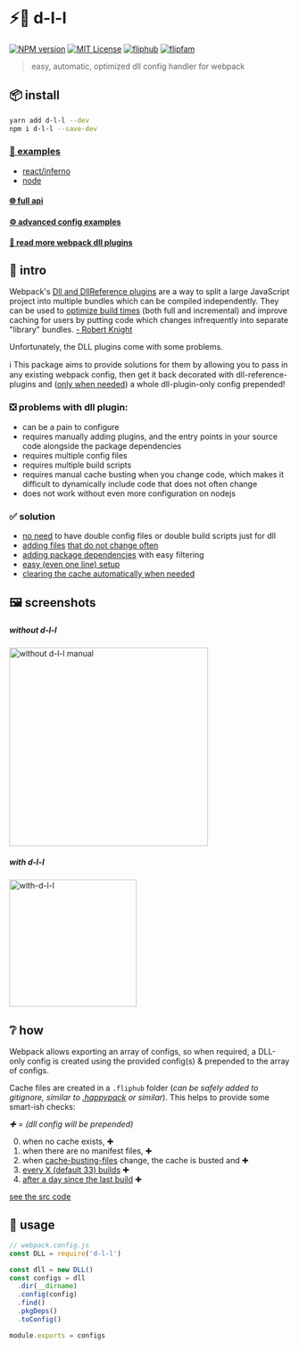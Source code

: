 # ⚡🤸 d-l-l

[![NPM version][d-l-l-npm-image]][d-l-l-npm-url]
[![MIT License][license-image]][license-url]
[![fliphub][gitter-badge]][gitter-url]
[![flipfam][flipfam-image]][flipfam-url]

[d-l-l-npm-image]: https://img.shields.io/npm/v/d-l-l.svg
[d-l-l-npm-url]: https://npmjs.org/package/d-l-l
[license-image]: http://img.shields.io/badge/license-MIT-blue.svg?style=flat
[license-url]: https://spdx.org/licenses/MIT
[gitter-badge]: https://img.shields.io/gitter/room/fliphub/pink.svg
[gitter-url]: https://gitter.im/fliphub/Lobby
[flipfam-image]: https://img.shields.io/badge/%F0%9F%8F%97%20%F0%9F%92%A0-flipfam-9659F7.svg
[flipfam-url]: https://www.npmjs.com/package/flipfam

> easy, automatic, optimized dll config handler for webpack


## 📦 install
```bash
yarn add d-l-l --dev
npm i d-l-l --save-dev
```

### [📘 examples](https://github.com/fliphub/d-l-l/tree/master/examples)
- [react/inferno](https://github.com/fliphub/d-l-l/tree/master/examples/frontend)
- [node](https://github.com/fliphub/d-l-l/tree/master/examples/node)
#### [🌐 full api](https://github.com/fliphub/d-l-l/wiki/%F0%9F%8C%90-api)
#### [⚙ advanced config examples][docs-config]
#### [🔗 read more webpack dll plugins][docs-resources]


## 👋 intro

Webpack's [Dll and DllReference plugins][docs-resources] are a way to split a large JavaScript project into multiple bundles which can be compiled independently. They can be used to [optimize build times][docs-ss] (both full and incremental) and improve caching for users by putting code which changes infrequently into separate "library" bundles. [- Robert Knight](https://robertknight.github.io/posts/webpack-dll-plugins/ "Dynamically Linked Library")

Unfortunately, the DLL plugins come with some problems. 

ℹ️️ This package aims to provide solutions for them by allowing you to pass in any existing webpack config, then get it back decorated with dll-reference-plugins and ([only when needed][docs-how]) a whole dll-plugin-only config prepended!


### ❎ problems with dll plugin:
  - can be a pain to configure
  - requires manually adding plugins, and the entry points in your source code alongside the package dependencies
  - requires multiple config files
  - requires multiple build scripts
  - requires manual cache busting when you change code, which makes it difficult to dynamically include code that does not often change
  - does not work without even more configuration on nodejs

### ✅ solution
  - [no need][docs-how] to have double config files or double build scripts just for dll
  - [adding files][docs-find] [that do not change often][docs-lastmodified]
  - [adding package dependencies][docs-pkg] with easy filtering
  - [easy (even one line) setup][docs-auto]
  - [clearing the cache automatically when needed][docs-how]

## 🖼️ screenshots

##### without d-l-l
<img width="356" alt="without d-l-l manual" src="https://cloud.githubusercontent.com/assets/4022631/25068619/3008b32c-221e-11e7-8467-267e3827e8c9.png">


##### with d-l-l
<img width="228" alt="with-d-l-l" src="https://cloud.githubusercontent.com/assets/4022631/25068618/300768a0-221e-11e7-9f89-cf19885dea98.png">


## ❔ how

Webpack allows exporting an array of configs, so when required, a DLL-only config is created using the provided config(s) & prepended to the array of configs.

Cache files are created in a `.fliphub` folder (_can be safely added to gitignore, similar to [.happypack][happypack-cache] or similar_).
This helps to provide some smart-ish checks:

_✚ = (dll config will be prepended)_

0. when no cache exists, ✚
1. when there are no manifest files, ✚
2. when [cache-busting-files][docs-cache] change, the cache is busted and ✚
3. [every X (default 33) builds][docs-everyx] ✚
4. [after a day since the last build][docs-staletime] ✚

[see the src code][src-shouldBuildDLL]


## 📖 usage

```js
// webpack.config.js
const DLL = require('d-l-l')

const dll = new DLL()
const configs = dll
  .dir(__dirname)
  .config(config)
  .find()
  .pkgDeps()
  .toConfig()

module.exports = configs
```


[docs-resources]: https://github.com/fliphub/d-l-l/wiki/%F0%9F%94%97-resources
[docs-config]: https://github.com/fliphub/d-l-l/wiki/%E2%9A%99-configs
[docs-how]: https://github.com/fliphub/d-l-l/wiki/%E2%9A%A1%F0%9F%A4%B8-d-l-l#-how
[docs-ss]: https://github.com/fliphub/d-l-l/wiki/%E2%9A%A1%F0%9F%A4%B8-d-l-l#%EF%B8%8F-screenshots
[docs-auto]: https://github.com/fliphub/d-l-l/wiki/%F0%9F%8C%90-api#auto-static
[docs-find]: https://github.com/fliphub/d-l-l/wiki/%F0%9F%8C%90-api#find
[docs-lastmodified]: https://github.com/fliphub/d-l-l/wiki/%F0%9F%8C%90-api#lastmodifiedfilter
[docs-how]: https://github.com/fliphub/d-l-l/wiki/%F0%9F%8C%90-api#find
[docs-pkg]: https://github.com/fliphub/d-l-l/wiki/%F0%9F%8C%90-api#pkgdeps
[docs-cache]: https://github.com/fliphub/d-l-l/wiki/%F0%9F%8C%90-api#cachebustingfiles
[docs-everyx]: https://github.com/fliphub/d-l-l/wiki/%F0%9F%8C%90-api#everyx
[docs-staletime]: https://github.com/fliphub/d-l-l/wiki/%F0%9F%8C%90-api#staletime

[src-shouldBuildDLL]: https://github.com/fliphub/d-l-l/tree/master/index.js#449

[happypack-cache]: https://github.com/amireh/happypack#cachepath-string

